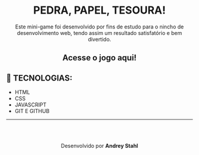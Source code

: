 <h1 align="center"> PEDRA, PAPEL, TESOURA!</h1>

<p align="center"> 
  Este mini-game foi desenvolvido por fins de estudo para o nincho de desenvolvimento web, tendo assim um resultado satisfatório e bem divertido.
</p>

<h2 align="center" href="https://andreyy5.github.io/pedra_papel_tesoura/">Acesse o jogo aqui!</h2>


## 🚀 TECNOLOGIAS: 
<ul>
  <li> HTML </li>
  <li> CSS </li>
  <li> JAVASCRIPT </li>
  <li> GIT E GITHUB </li>
</ul> 


---
<br>
<br>
<p align="center"> Desenvolvido por <strong>Andrey Stahl</strong>

